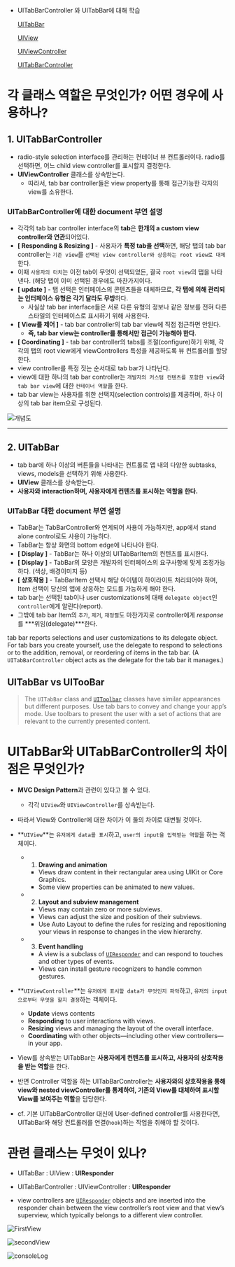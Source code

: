 - UITabBarController 와 UITabBar에 대해 학습

  [UITabBar](<https://developer.apple.com/documentation/uikit/uitabbar>)

  [UIView](<https://developer.apple.com/documentation/uikit/uiview>)

  [UIViewController](<https://developer.apple.com/documentation/uikit/uiviewcontroller>)

  [UITabBarController](<https://developer.apple.com/documentation/uikit/uitabbarcontroller>)

  

# 각 클래스 역할은 무엇인가? 어떤 경우에 사용하나?

## 1. UITabBarController

-  radio-style selection interface를 관리하는 컨테이너 뷰 컨트롤러이다. radio를 선택하면, 어느 child view controller를 표시할지 결정한다.  
- **UIViewController** 클래스를 상속받는다.
  - 따라서, tab bar controller들은 view property를 통해 접근가능한 각자의 view를 소유한다.



### UITabBarController에 대한 document 부연 설명

- 각각의 tab bar controller interface의 **tab**은 **한개의 a custom view controller와 연관**되어있다.
- **[ Responding & Resizing ]** - 사용자가 **특정 tab을 선택**하면, 해당 탭의 tab bar controller는 `기존 view`를 `선택된 view controller와 상응하는 root view로 대체`한다. 
- 이때 `사용자의 터치`는 이전 tab이 무엇이 선택되었든, 결국 `root view`의 탭을 나타낸다. (해당 탭이 이미 선택된 경우에도 마찬가지이다.
- **[ update ]** - 탭 선택은 인터페이스의 콘텐츠들을 대체하므로, **각 탭에 의해 관리되는 인터페이스 유형은 각기 달라도 무방**하다.
  - 사실상 tab bar interface들은 서로 다른 유형의 정보나 같은 정보를 전혀 다른 스타일의 인터페이스로 표시하기 위해 사용한다.
- **[ View를 제어 ]** - tab bar controller의 tab bar view에 직접 접근하면 안된다. 
  - **즉, tab bar view는 controller를 통해서만 접근이 가능해야 한다.**
- **[ Coordinating ]** - tab bar controller의 tabs를 조절(configure)하기 위해, 각각의 탭의 root view에게 viewControllers 특성을 제공하도록 뷰 컨트롤러를 할당한다.
- view controller를 특정 짓는 순서대로 tab bar가 나타난다.
- view에 대한 하나의 tab bar controller는 `개발자의 커스텀 컨텐츠를 포함한 view`와  `tab bar view`에 대한 `컨테이너 역할`을 한다.
- tab bar view는 사용자를 위한 선택지(selection controls)를 제공하며, 하나 이상의  tab bar item으로 구성된다.



![개념도](./images/tabBarView.png)



-------



## 2. UITabBar 

- tab bar에 하나 이상의 버튼들을 나타내는 컨트롤로 앱 내의 다양한 subtasks, views, models을 선택하기 위해 사용한다.
- **UIView** 클래스를 상속받는다.
- **사용자와 interaction하며, 사용자에게 컨텐츠를 표시하는 역할을 한다.**



### UITabBar 대한 document 부연 설명

- TabBar는 TabBarController와 연계되어 사용이 가능하지만, app에서 stand alone control로도 사용이 가능하다.
- TabBar는 항상 화면의 bottom edge에 나타나야 한다. 
- **[ Display ]** - TabBar는 하나 이상의 UITabBarItem의 컨텐츠를 표시한다. 
- **[ Display ]** - TabBar의 모양은 개발자의 인터페이스의 요구사항에 맞게 조정가능하다. (색상, 배경이미지 등)
- **[ 상호작용 ]** - TabBarItem 선택시 해당 아이템이 하이라이트 처리되어야 하며, Item 선택이 당신의 앱에 상응하는 모드를 가능하게 해야 한다.
- tab bar는 선택된 tab이나 user customizations에 대해 `delegate object`인 `controller`에게 알린다(report).
- 그밖에 tab bar Item의 `추가`, `제거`, `재정렬`도 마찬가지로 controller에게 *response*를 ***위임(delegate)***한다.

 tab bar reports selections and user customizations to its delegate object. For tab bars you create yourself, use the delegate to respond to selections or to the addition, removal, or reordering of items in the tab bar. (A `UITabBarController` object acts as the delegate for the tab bar it manages.)



## UITabBar vs UITooBar 

> The `UITabBar` class and [`UIToolbar`](https://developer.apple.com/documentation/uikit/uitoolbar) classes have similar appearances but different purposes. Use tab bars to convey and change your app’s mode. Use toolbars to present the user with a set of actions that are relevant to the currently presented content. 





# UITabBar와 UITabBarController의 차이점은 무엇인가?

- **MVC Design Pattern**과 관련이 있다고 볼 수 있다.
  -  각각 `UIView`와 `UIViewController`를 상속받는다.
- 따라서 View와 Controller에 대한 차이가 이 둘의 차이로 대변될 것이다.

- **`UIView`**는 `유저에게 data를 표시`하고, `user의 input을 입력받는 역할`을 하는 객체이다.

  - 1. **Drawing and animation**

    - Views draw content in their rectangular area using UIKit or Core Graphics.
    - Some view properties can be animated to new values.

  - 2. **Layout and subview management**

    - Views may contain zero or more subviews.
    - Views can adjust the size and position of their subviews.
    - Use Auto Layout to define the rules for resizing and repositioning your views in response to changes in the view hierarchy.

  - 3. **Event handling**

    - A view is a subclass of [`UIResponder`](https://developer.apple.com/documentation/uikit/uiresponder) and can respond to touches and other types of events.
    - Views can install gesture recognizers to handle common gestures.

    

- **`UIViewController`**는 `유저에게 표시할 data가 무엇인지 파악`하고, `유저의 input으로부터 무엇을 할지 결정`하는 객체이다.

  - **Update** views contents
  - **Responding** to user interactions with views.
  - **Resizing** views and managing the layout of the overall interface.
  - **Coordinating** with other objects—including other view controllers—in your app.

-  View를 상속받는 UITabBar는 **사용자에게 컨텐츠를 표시하고, 사용자의 상호작용을 받는 역할**을 한다.

-  반면 Controller 역할을 하는 UITabBarController는 **사용자와의 상호작용을 통해 view와 nested viewController를 통제하여, 기존의 View를 대체하여 표시할 View를 보여주는 역할**을 담당한다. 

- cf. 기본 UITabBarController 대신에 User-defined controller를 사용한다면, UITabBar와 해당 컨트롤러를 연결(`hook`)하는 작업을 취해야 할 것이다.

  

  

# 관련 클래스는 무엇이 있나?

- UITabBar : UIView : **UIResponder**
- UITabBarController : UIViewController : **UIResponder**

- view controllers are [`UIResponder`](https://developer.apple.com/documentation/uikit/uiresponder) objects and are inserted into the responder chain between the view controller’s root view and that view’s superview, which typically belongs to a different view controller.



![FirstView](./images/FirstView.png)

![secondView](./images/SecondView.png)

![consoleLog](./images/consoleLog.png)